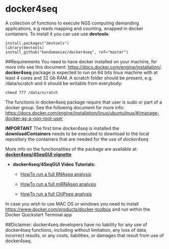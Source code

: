 # docker4seq
A collection of functions to execute NGS computing demanding applications, e.g reads mapping and counting, wrapped in docker containers.
To install it you can use use **devtools**:
```
install.packages("devtools")
library(devtools)
install_github("kendomaniac/docker4seq", ref="master")
```


##Requirements
You need to have docker installed on your machine, for more info see this document:
https://docs.docker.com/engine/installation/. 
**docker4seq** package is expected to run on 64 bits linux machine with at least 4 cores and 32 Gb RAM.
A scratch folder should be present, e.g. /data/scratch and it should be writable from everybody:
```
chmod 777 /data/scratch
```
The functions in docker4seq package require that user is sudo or part of a docker group.
See the following document for more info:
https://docs.docker.com/engine/installation/linux/ubuntulinux/#/manage-docker-as-a-non-root-user

**IMPORTANT** The first time *docker4seq* is installed the **downloadContainers** needs to be executed  to download to the local repository the containers that are needed for the use of *docker4seq*

More info on the functionalities of the package are available at: [**docker4seq/4SeqGUI vignette**](http://rpubs.com/rcaloger/293366)

- **docker4seq/4SeqGUI Video Tutorials:**

    + [HowTo run a full RNAseq analysis](https://www.youtube.com/playlist?list=PLN48SoNXrLRhTi9MYMysNI3O4fR0wt46D)
    
    + [HowTo run a full miRNAseq analysis](https://www.youtube.com/playlist?list=PLN48SoNXrLRix-Er5unoze68qE8vW46s-)
    
    + [HowTo run a full ChIPseq analysis](https://www.youtube.com/playlist?list=PLN48SoNXrLRhqjyPBGkDRTf0wNi4Y9Va2)


In case you wish to use MAC OS or windows you need to install https://www.docker.com/products/docker-toolbox and run within the Docker Quickstart Terminal.app

##Diclaimer:
docker4seq developers have no liability for any use of docker4seq functions, including without limitation, any loss of data, incorrect results, or any costs, liabilities, or damages that result from use of docker4seq. 


